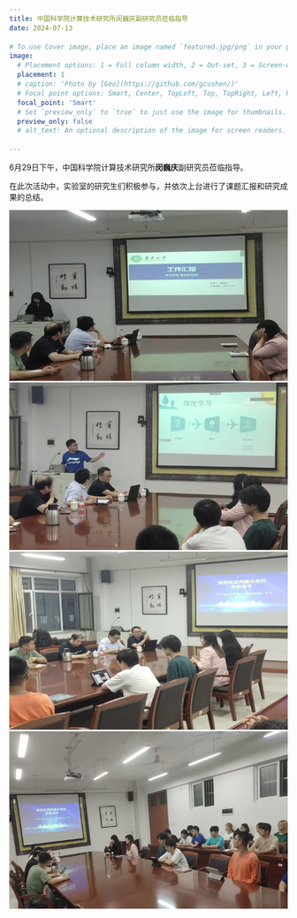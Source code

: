 ```yaml
---
title: 中国科学院计算技术研究所闵巍庆副研究员莅临指导
date: 2024-07-13

# To use Cover image, place an image named `featured.jpg/png` in your page's folder.
image:
  # Placement options: 1 = Full column width, 2 = Out-set, 3 = Screen-width
  placement: 1
  # caption: 'Photo by [Geo](https://github.com/gcushen/)'
  # Focal point options: Smart, Center, TopLeft, Top, TopRight, Left, Right, BottomLeft, Bottom, BottomRight
  focal_point: 'Smart'
  # Set `preview_only` to `true` to just use the image for thumbnails.
  preview_only: false
  # alt_text: An optional description of the image for screen readers.
  
---
```

6月29日下午，中国科学院计算技术研究所**闵巍庆**副研究员莅临指导。

<!--more-->

在此次活动中，实验室的研究生们积极参与，并依次上台进行了课题汇报和研究成果的总结。

![](images/20230629.png)
![](images/20230629-1.png)
![](images/20230629-2.png) 
![](images/20230629-3.png)